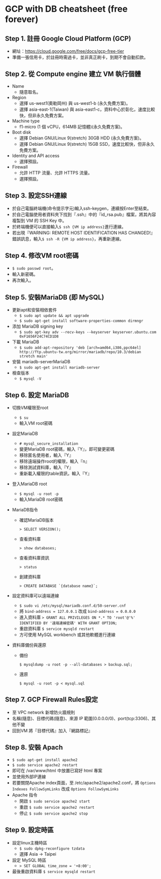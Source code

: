 # GCP with DB cheatsheet (free forever)

## Step 1. 註冊 Google Cloud Platform (GCP)
  * 網址：https://cloud.google.com/free/docs/gcp-free-tier
  * 準備一張信用卡，於註冊時需過卡，並非真正刷卡，到期不會自動扣款。

## Step 2. 從 Compute engine 建立 VM 執行個體
  * Name
    * 隨意取名。
  * Region
    * 選擇 us-west1(奧勒岡州) 與 us-west1-b (永久免費方案)。
    * 選擇 asia-east-1(Taiwan) 與 asia-east1-c，資料中心於彰化，速度比較快，但非永久免費方案。
  * Machine type
    * f1-micro (1 個 vCPU，614MB 記憶體)(永久免費方案)。
  * Boot disk
    * 選擇 Debian GNU/Linux 9(stretch) 30GB HDD (永久免費方案)。
    * 選擇 Debian GNU/Linux 9(stretch) 15GB SSD，速度比較快，但非永久免費方案。
  * Identity and API access
    * 選擇預設。
  * Firewall
    * 允許 HTTP 流量、允許 HTTPS 流量。
    * 選擇預設。
     
## Step 3. 設定SSH連線
  * 於自己電腦終端機(命令提示字元)輸入ssh-keygen，連續按Enter至結束。
  * 於自己電腦使用者資料夾下找到『.ssh』中的『id_rsa.pub』檔案，將其內容複製到 VM 的 SSH Key 中。
  * 於終端機便可以直接輸入```$ ssh {VM ip address}```進行連線。
  * 若出現『WARNING: REMOTE HOST IDENTIFICATION HAS CHANGED!』錯誤訊息，輸入```$ ssh -R {VM ip address}```，再重新連線。

## Step 4. 修改VM root密碼
 * ```$ sudo passwd root```。
 * 輸入新密碼。
 * 再次輸入。

## Step 5. 安裝MariaDB (即 MySQL)
 * 更新apt和安裝相依套件
   * ```$ sudo apt update && apt upgrade```
   * ```$ sudo apt-get install software-properties-common dirmngr```
 * 添加 MariaDB signing key
   * ```$ sudo apt-key adv --recv-keys --keyserver keyserver.ubuntu.com 0xF1656F24C74CD1D8```
 * 下載 MariaDB
   * ```$ sudo add-apt-repository 'deb [arch=amd64,i386,ppc64el] http://ftp.ubuntu-tw.org/mirror/mariadb/repo/10.3/debian stretch main'```
 * 安裝 mariadb-serverMariaDB
   * ```$ sudo apt-get install mariadb-server```
 * 檢查版本
   * ```$ mysql -V```

## Step 6. 設定 MariaDB
 * 切換VM權限至root
   * ```$ su```
   * 輸入VM root密碼
 * 設定MariaDB
   * ```# mysql_secure_installation```
   * 變更MariaDB root密碼，輸入『Y』，即可變更密碼
   * 移除匿名使用者，輸入『Y』
   * 移除遠端操作root的權限，輸入『n』
   * 移除測試資料庫，輸入『Y』
   * 重新載入權限的table資訊，輸入『Y』
 * 登入MariaDB root
   * ```$ mysql -u root -p```
   * 輸入MariaDB root密碼
 * MariaDB指令
   * 確認MariaDB版本 
   
     ```> SELECT VERSION();```
   * 查看資料庫 
   
     ```> show databases;```
   * 查看資料庫資訊 
   
     ```> status``` 
   * 創建資料庫
    
     ```> CREATE DATABASE `{database name}`;``` 
     
 * 設定資料庫可以遠端連線
   * ```$ sudo vi /etc/mysql/mariadb.conf.d/50-server.cnf```
   * 將 ```bind-address = 127.0.0.1``` 改成 ```bind-address = 0.0.0.0```
   * 進入資料庫 ```> GRANT ALL PRIVILEGES ON *.* TO 'root'@'%' IDENTIFIED BY '遠端連線密碼' WITH GRANT OPTION;```
   * 重啟資料庫 ```$ service mysqld restart ```
   * 方可使用 MySQL workbench 或其他軟體進行連線
   
 * 資料庫備份與還原
   * 備份 
     
     ```$ mysqldump -u root -p --all-databases > backup.sql;``` 
     
   * 還原 
   
     ```$ mysql -u root -p < mysql.sql``` 
     
 
## Step 7. GCP Firewall Rules設定
  * 至 VPC network 新增防火牆規則
  * 名稱(隨意)、目標代碼(隨意)、來源 IP 範圍(0.0.0.0/0)、port(tcp:3306)、其他不變
  * 回到VM 將『目標代碼』加入『網路標記』
  

## Step 8. 安裝 Apach
  * ```$ sudo apt-get install apache2```
  * ```$ sudo service apache2 restart```
  * 即可在 /var/www/html 中放置已寫好 html 專案
  * 並使用外部IP連線
  * 若要關閉Apache index頁面，至 /etc/apache2/apache2.conf，將 ```Options Indexes FollowSymLinks``` 改成 ```Options FollowSymLinks```
  * Apache 指令
    * 開啟 ```$ sudo service apache2 start```
    * 重啟 ```$ sudo service apache2 restart```
    * 停止 ```$ sudo service apache2 stop```


## Step 9. 設定時區
  * 設定linux主機時區
    * ```$ sudo dpkg-reconfigure tzdata```
    * 選擇 Asia -> Taipei
  * 設定 MySQL 時區
    * ```> SET GLOBAL time_zone = '+8:00';```
  * 最後重啟資料庫 ```$ service mysqld restart ```
